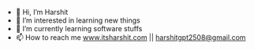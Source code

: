 - 👋 Hi, I’m Harshit
- 👀 I’m interested in learning new things
- 🌱 I’m currently learning software stuffs
- 📫 How to reach me www.itsharshit.com || harshitgpt2508@gmail.com

<!---
newacronym/newacronym is a ✨ special ✨ repository because its `README.md` (this file) appears on your GitHub profile.
You can click the Preview link to take a look at your changes.
--->
